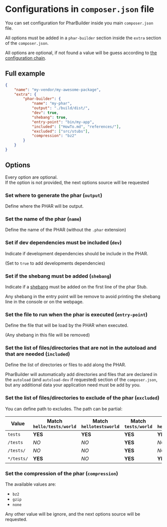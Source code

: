 # Configurations in `composer.json` file

You can set configuration for PharBuilder inside you main `composer.json` file.

All options must be added in a `phar-builder` section inside the `extra` section of the `composer.json`.

All options are optional, if not found a value will be guess according to [the configuration chain](OptionsChain.md).

## Full example

```json
{
    "name": "my-vendor/my-awesome-package",
    "extra": {
        "phar-builder": {
            "name": "my-phar",
            "output": "./build/dist/",
            "dev": true,
            "shebang": true,
            "entry-point": "bin/my-app",
            "included": ["HowTo.md", "references/"],
            "excluded": ["src/stubs"],
            "compression": "bz2"
        }
    }
}
```

## Options

Every option are optional.  
If the option is not provided, the next options source will be requested

### Set where to generate the phar (`output`)

Define where the PHAR will be output.

### Set the name of the phar (`name`)

Define the name of the PHAR (without the `.phar` extension)

### Set if dev dependencies must be included (`dev`)

Indicate if development dependencies should be include in the PHAR.  

(Set to `true` to add developments dependencies)

### Set if the shebang must be added (`shebang`)

Indicate if a [shebang](https://en.wikipedia.org/wiki/Shebang_(Unix)) must be added on the first line of the phar Stub.

Any shebang in the entry point will be remove to avoid printing the shebang line in the console or on the webpage.

### Set the file to run when the phar is executed (`entry-point`)

Define the file that will be load by the PHAR when executed.

(Any shebang in this file will be removed)

### Set the list of files/directories that are not in the autoload and that are needed (`included`)

Define the list of directories or files to add along the PHAR.

PharBuilder will automatically add directories and files that are declared in the `autoload` (and `autoload-dev` if requested) section of the `composer.json`, but any additional data your application need must be add by you.

### Set the list of files/directories to exclude of the phar (`excluded`)

You can define path to excludes. The path can be partial:

| Value | Match `hello/tests/world` | Match `hellotestsworld` | Match `tests/world` | Match `hello/tests` | Match `testsworld` |
| ----- | ------------------------- | ----------------------- | ------------------- | ------------------- | ------------------- |
| `tests` | **YES** | **YES** | **YES** | **YES** | **YES** |
| `/tests` | _NO_ | _NO_ | **YES** | _NO_ | **YES** |
| `/tests/` | _NO_ | _NO_ | **YES** | _NO_ | _NO_ |
| `*/tests/` | **YES** | _NO_ | **YES** | **YES** | _NO_ |

### Set the compression of the phar (`compression`)

The available values are:

 - `bz2`
 - `gzip`
 - `none`
 
Any other value will be ignore, and the next options source will be requested.

